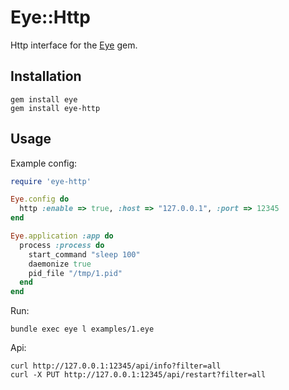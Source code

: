 # Eye::Http

Http interface for the [Eye](http://github.com/kostya/eye) gem.

## Installation

    gem install eye
    gem install eye-http

## Usage

Example config:

```ruby
require 'eye-http'

Eye.config do
  http :enable => true, :host => "127.0.0.1", :port => 12345
end

Eye.application :app do
  process :process do
    start_command "sleep 100"
    daemonize true
    pid_file "/tmp/1.pid"
  end
end
```

Run:

    bundle exec eye l examples/1.eye

Api:

    curl http://127.0.0.1:12345/api/info?filter=all
    curl -X PUT http://127.0.0.1:12345/api/restart?filter=all
